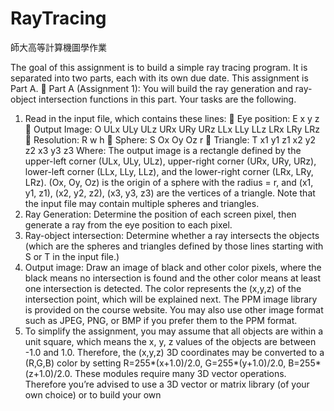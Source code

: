 # RayTracing
師大高等計算機圖學作業

The goal of this assignment is to build a simple ray tracing program. It is separated into two parts, 
each with its own due date. This assignment is Part A.
 Part A (Assignment 1): You will build the ray generation and ray-object intersection 
functions in this part. Your tasks are the following.
1. Read in the input file, which contains these lines:
 Eye position: E x y z
 Output Image: O ULx ULy ULz URx URy URz LLx LLy LLz LRx LRy LRz
 Resolution: R w h
 Sphere: S Ox Oy Oz r
 Triangle: T x1 y1 z1 x2 y2 z2 x3 y3 z3
Where:
The output image is a rectangle defined by the upper-left corner (ULx, ULy, ULz), 
upper-right corner (URx, URy, URz), lower-left corner (LLx, LLy, LLz), and the 
lower-right corner (LRx, LRy, LRz).
(Ox, Oy, Oz) is the origin of a sphere with the radius = r, and
(x1, y1, z1), (x2, y2, z2), (x3, y3, z3) are the vertices of a triangle.
Note that the input file may contain multiple spheres and triangles.
2. Ray Generation: Determine the position of each screen pixel, then generate a ray 
from the eye position to each pixel.
3. Ray-object intersection: Determine whether a ray intersects the objects (which are 
the spheres and triangles defined by those lines starting with S or T in the input 
file.)
4. Output image: Draw an image of black and other color pixels, where the black 
means no intersection is found and the other color means at least one intersection 
is detected. The color represents the (x,y,z) of the intersection point, which will be 
explained next. The PPM image library is provided on the course website. You 
may also use other image format such as JPEG, PNG, or BMP if you prefer them 
to the PPM format.
5. To simplify the assignment, you may assume that all objects are within a unit 
square, which means the x, y, z values of the objects are between -1.0 and 1.0. 
Therefore, the (x,y,z) 3D coordinates may be converted to a (R,G,B) color by 
setting R=255*(x+1.0)/2.0, G=255*(y+1.0)/2.0, B=255*(z+1.0)/2.0.
These modules require many 3D vector operations. Therefore you’re advised to use a 3D 
vector or matrix library (of your own choice) or to build your own
